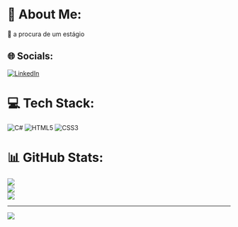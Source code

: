 # 💫 About Me:
🔭 a procura de um estágio


## 🌐 Socials:
[![LinkedIn](https://img.shields.io/badge/LinkedIn-%230077B5.svg?logo=linkedin&logoColor=white)]((https://www.linkedin.com/in/rafael-piezente-057b23214/)) 

# 💻 Tech Stack:
![C#](https://img.shields.io/badge/c%23-%23239120.svg?style=for-the-badge&logo=csharp&logoColor=white) ![HTML5](https://img.shields.io/badge/html5-%23E34F26.svg?style=for-the-badge&logo=html5&logoColor=white) ![CSS3](https://img.shields.io/badge/css3-%231572B6.svg?style=for-the-badge&logo=css3&logoColor=white) 
# 📊 GitHub Stats:
![](https://github-readme-stats.vercel.app/api?username=rPiezente&theme=calm&hide_border=true&include_all_commits=false&count_private=false)<br/>
![](https://github-readme-streak-stats.herokuapp.com/?user=rPiezente&theme=calm&hide_border=true)<br/>
![](https://github-readme-stats.vercel.app/api/top-langs/?username=rPiezente&theme=calm&hide_border=true&include_all_commits=false&count_private=false&layout=compact)

---
[![](https://visitcount.itsvg.in/api?id=rPiezente&icon=0&color=0)](https://visitcount.itsvg.in)

<!-- Proudly created with GPRM ( https://gprm.itsvg.in ) -->
